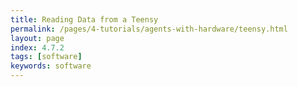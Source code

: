 ```yaml
---
title: Reading Data from a Teensy
permalink: /pages/4-tutorials/agents-with-hardware/teensy.html
layout: page
index: 4.7.2
tags: [software]
keywords: software
---
```

